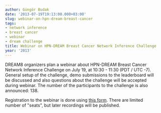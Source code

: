 ```yaml
---
author: Güngör Budak
date: '2013-07-19T19:13:00.000+03:00'
slug: webinar-on-hpn-dream-breast-cancer
tags:
- network inference
- breast cancer
- webinar
- dream challenge
title: Webinar on HPN-DREAM Breast Cancer Network Inference Challenge
year: '2013'
---
```


DREAM8 organizers plan a webinar about HPN-DREAM Breast Cancer Network Inference Challenge on July 19, at 10:30 - 11:30 (PDT / UTC -7). General setup of the challenge, demo submissions to the leaderboard will be discussed and also questions about the challenge will be accepted during webinar. The number of the participants to the challenge is also announced: 138.

Registration to the webinar is done using <a href="https://attendee.gotowebinar.com/register/2858837236499119360" target="_blank">this form</a>. There are limited number of "seats", but later recordings will be published.
